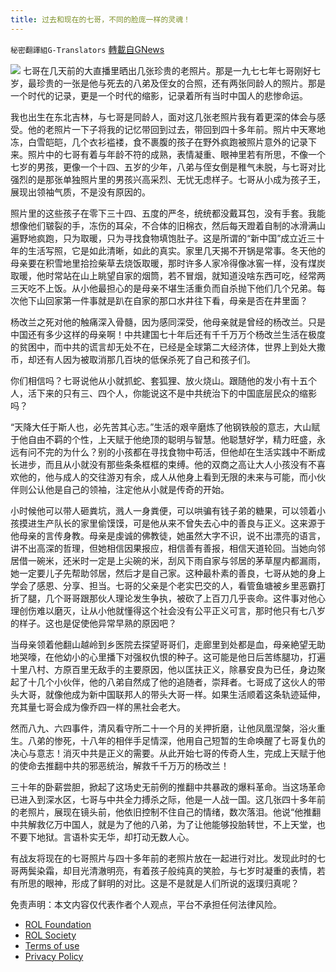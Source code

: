 ```yaml
---
title: 过去和现在的七哥，不同的脸庞一样的灵魂！
---
```

`秘密翻譯組G-Translators` [轉載自GNews](https://gnews.org/zh-hans/1898411/)

![](https://assets.gnews.org/wp-content/uploads/2022/01/Screenshot-2022-01-23-225848.jpg)
七哥在几天前的大直播里晒出几张珍贵的老照片。那是一九七七年七哥刚好七岁，最珍贵的一张是他与死去的八弟及侄女的合照，还有两张同龄人的照片。那是一个时代的记录，更是一个时代的缩影，记录着所有当时中国人的悲惨命运。

我也出生在东北吉林，与七哥是同龄人，面对这几张老照片我有着更深的体会与感受。他的老照片一下子将我的记忆带回到过去，带回到四十多年前。照片中天寒地冻，白雪皑皑，几个衣衫褴褛，食不裹腹的孩子在野外疯跑被照片意外的记录下来。照片中的七哥有着与年龄不符的成熟，表情凝重、眼神里若有所思，不像一个七岁的男孩，更像一个十四、五岁的少年，八弟与侄女倒是稚气未脱，与七哥对比强烈的是那张单独照片里的男孩兴高采烈、无忧无虑样子。七哥从小成为孩子王，展现出领袖气质，不是没有原因的。

照片里的这些孩子在零下三十四、五度的严冬，统统都没戴耳包，没有手套。我能想像他们皲裂的手，冻伤的耳朵，不合体的旧棉衣，然后每天蹬着自制的冰滑满山遍野地疯跑，只为取暖，只为寻找食物填饱肚子。这是所谓的“新中国”成立近三十年的生活写照，它是如此清晰，如此的真实。家里几天揭不开锅是常事。冬天他的母亲要在积雪地里拾捡柴草去烧饭取暖，那时许多人家冷得像冰窖一样，没有煤炭取暖，他时常站在山上眺望自家的烟筒，若不冒烟，就知道没啥东西可吃，经常两三天吃不上饭。从小他最担心的是母亲不堪生活重负而自杀抛下他们几个兄弟。每次他下山回家第一件事就是趴在自家的那口水井往下看，母亲是否在井里面？

杨改兰之死对他的触痛深入骨髓，因为感同深受，他母亲就是曾经的杨改兰。只是中国还有多少这样的母亲啊！中共建国七十年后还有千千万万个杨改兰生活在极度的贫困中，而中共的谎言却无处不在，已经是全球第二大经济体，世界上到处大撒币，却还有人因为被取消那几百块的低保杀死了自己和孩子们。

你们相信吗？七哥说他从小就抓蛇、套狐狸、放火烧山。跟随他的发小有十五个人，活下来的只有三、四个人，你能说这不是中共统治下的中国底层民众的缩影吗？

“天降大任于斯人也，必先苦其心志。”生活的艰辛磨炼了他钢铁般的意志，大山赋于他自由不羁的个性，上天赋于他绝顶的聪明与智慧。他聪慧好学，精力旺盛，永远有问不完的为什么？别的小孩都在寻找食物中苟活，但他却在生活实践中不断成长进步，而且从小就没有那些条条框框的束缚。他的双商之高让大人小孩没有不喜欢他的，他与成人的交往游刃有余，成人从他身上看到无限的未来与可能，而小伙伴则公认他是自己的领袖，注定他从小就是传奇的开始。

小时候他可以带人砸粪坑，溅人一身粪便，可以哄骗有钱子弟的糖果，可以领着小孩摸进生产队长的家里偷馍馍，可是他从来不曾失去心中的善良与正义。这来源于他母亲的言传身教。母亲是虔诚的佛教徒，她虽然大字不识，说不出漂亮的语言，讲不出高深的哲理，但她相信因果报应，相信善有善报，相信天道轮回。当她向邻居借一碗米，还米时一定是上尖碗的米，刮风下雨自家与邻居的茅草屋内都漏雨，她一定要儿子先帮助邻居，然后才是自己家。这种最朴素的善良，七哥从她的身上学会了感恩、分享、担当。七哥的父亲是个老实巴交的人，看管鱼塘被乡里恶霸打折了腿，几个哥哥跟那伙人理论发生争执，被砍了上百刀几乎丧命。这件事对他心理创伤难以磨灭，让从小他就懂得这个社会没有公平正义可言，那时他只有七八岁的样子。这也是促使他异常早熟的原因吧？

当母亲领着他翻山越岭到乡医院去探望哥哥们，走廊里到处都是血，母亲絶望无助地哭嚎，在他幼小的心里播下对强权仇恨的种子。这可能是他日后苦练腿功，打遍十里八村、方原百里无敌手的主要原因，他以匡扶正义，除暴安良为已任，身边聚起了十几个小伙伴，他的八弟自然成了他的追随者，崇拜者。七哥成了这伙人的带头大哥，就像他成为新中国联邦人的带头大哥一样。如果生活顺着这条轨迹延伸，充其量七哥会成为像乔四一样的黑社会老大。

然而八九、六四事件，清风看守所二十一个月的关押折磨，让他凤凰涅槃，浴火重生。八弟的惨死，十八年的相伴手足情深，他用自己短暂的生命唤醒了七哥复仇的决心与意志！消灭中共是正义的需要。从此开始七哥的传奇人生，完成上天赋于他的使命去推翻中共的邪恶统治，解救千千万万的杨改兰！

三十年的卧薪尝胆，掀起了这场史无前例的推翻中共暴政的爆料革命。当这场革命已进入到深水区，七哥与中共全力搏杀之际，他是一人战一国。这几张四十多年前的老照片，展现在镜头前，他依旧控制不住自己的情绪，数次落泪。他说“他推翻中共解救亿万中国人，就是为了他的八弟，为了让他能够投胎转世，不上天堂，也不要下地狱。言语朴实无华，却打动无数人心。

有战友将现在的七哥照片与四十多年前的老照片放在一起进行对比。发现此时的七哥两鬓染霜，却目光清澈明亮，有着孩子般纯真的笑脸，与七岁时凝重的表情，若有所思的眼神，形成了鲜明的对比。这是不是就是人们所说的返璞归真呢？

 

免责声明：本文内容仅代表作者个人观点，平台不承担任何法律风险。

- [ROL Foundation](https://rolfoundation.org/)
- [ROL Society](https://rolsociety.org/)
- [Terms of use](https://gnews.org/terms-of-use-3/)
- [Privacy Policy](https://gnews.org/privacy-policy/)
